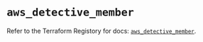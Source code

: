 # `aws_detective_member`

Refer to the Terraform Registory for docs: [`aws_detective_member`](https://registry.terraform.io/providers/hashicorp/aws/5.13.1/docs/resources/detective_member).
